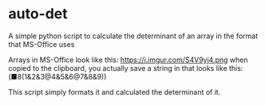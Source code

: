 # auto-det
A simple python script to calculate the determinant of an array in the format that MS-Office uses

Arrays in MS-Office look like this:
https://i.imgur.com/S4V9yj4.png
when copied to the clipboard, you actually save a string in that looks like this: (■8(1&2&3@4&5&6@7&8&9))

This script simply formats it and calculated the determinant of it.
